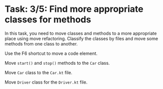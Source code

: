 # Task: 3/5: Find more appropriate classes for methods

In this task, you need to move classes and methods to a more appropriate place using move refactoring.
Classify the classes by files and move some methods from one class to another.

<div class="hint" title="Shortcut for Move refactoring">
  Use the F6 shortcut to move a code element.
</div>

<div class="hint" title="Refactoring hint">

Move `start()` and `stop()` methods to the `Car` class.

Move `Car` class to the `Car.kt` file.

Move `Driver` class for the `Driver.kt` file.
</div>
